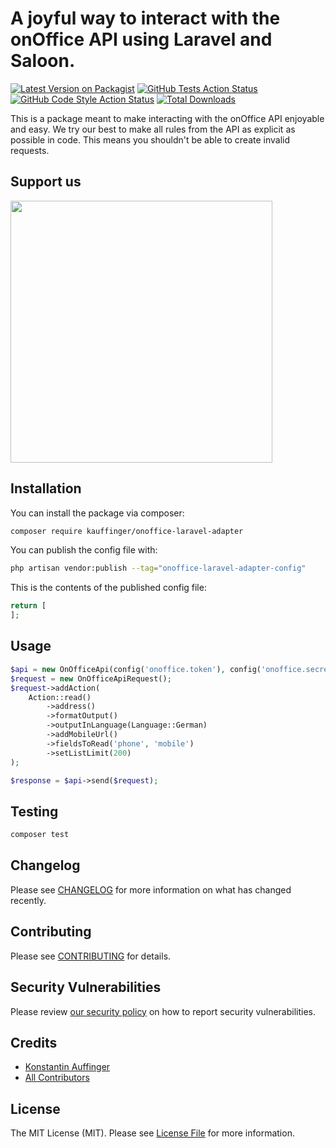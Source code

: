 # A joyful way to interact with the onOffice API using Laravel and Saloon.

[![Latest Version on Packagist](https://img.shields.io/packagist/v/kauffinger/onoffice-laravel-adapter.svg?style=flat-square)](https://packagist.org/packages/kauffinger/onoffice-laravel-adapter)
[![GitHub Tests Action Status](https://img.shields.io/github/actions/workflow/status/kauffinger/onoffice-laravel-adapter/run-tests.yml?branch=main&label=tests&style=flat-square)](https://github.com/kauffinger/onoffice-laravel-adapter/actions?query=workflow%3Arun-tests+branch%3Amain)
[![GitHub Code Style Action Status](https://img.shields.io/github/actions/workflow/status/kauffinger/onoffice-laravel-adapter/fix-php-code-style-issues.yml?branch=main&label=code%20style&style=flat-square)](https://github.com/kauffinger/onoffice-laravel-adapter/actions?query=workflow%3A"Fix+PHP+code+style+issues"+branch%3Amain)
[![Total Downloads](https://img.shields.io/packagist/dt/kauffinger/onoffice-laravel-adapter.svg?style=flat-square)](https://packagist.org/packages/kauffinger/onoffice-laravel-adapter)

This is a package meant to make interacting with the onOffice API enjoyable and easy. We try our best to make all rules from the API as explicit as possible in code. This means you shouldn't be able to create invalid requests.

## Support us

[<img src="https://github-ads.s3.eu-central-1.amazonaws.com/onoffice-laravel-adapter.jpg?t=1" width="419px" />](https://spatie.be/github-ad-click/onoffice-laravel-adapter)

## Installation

You can install the package via composer:

```bash
composer require kauffinger/onoffice-laravel-adapter
```

You can publish the config file with:

```bash
php artisan vendor:publish --tag="onoffice-laravel-adapter-config"
```

This is the contents of the published config file:

```php
return [
];
```

## Usage

```php
$api = new OnOfficeApi(config('onoffice.token'), config('onoffice.secret'));
$request = new OnOfficeApiRequest();
$request->addAction(
    Action::read()
        ->address()
        ->formatOutput()
        ->outputInLanguage(Language::German)
        ->addMobileUrl()
        ->fieldsToRead('phone', 'mobile')
        ->setListLimit(200)
);

$response = $api->send($request);
```

## Testing

```bash
composer test
```

## Changelog

Please see [CHANGELOG](CHANGELOG.md) for more information on what has changed recently.

## Contributing

Please see [CONTRIBUTING](CONTRIBUTING.md) for details.

## Security Vulnerabilities

Please review [our security policy](../../security/policy) on how to report security vulnerabilities.

## Credits

-   [Konstantin Auffinger](https://github.com/kauffinger)
-   [All Contributors](../../contributors)

## License

The MIT License (MIT). Please see [License File](LICENSE.md) for more information.
